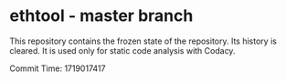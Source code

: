 # ethtool - master branch

This repository contains the frozen state of the repository.
Its history is cleared. It is used only for static code
analysis with Codacy.

Commit Time: 1719017417
